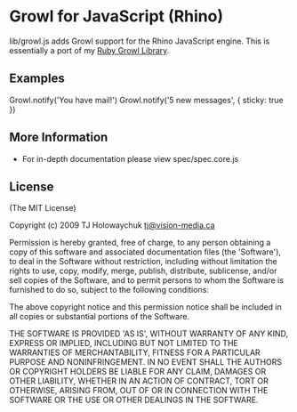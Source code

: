 
# Growl for JavaScript (Rhino)

lib/growl.js adds Growl support for the Rhino JavaScript engine. This is
essentially a port of my [Ruby Growl Library](http://github.com/visionmedia/growl).

## Examples

  Growl.notify('You have mail!')
  Growl.notify('5 new messages', { sticky: true })

## More Information

 * For in-depth documentation please view spec/spec.core.js

## License 

(The MIT License)

Copyright (c) 2009 TJ Holowaychuk <tj@vision-media.ca>

Permission is hereby granted, free of charge, to any person obtaining
a copy of this software and associated documentation files (the
'Software'), to deal in the Software without restriction, including
without limitation the rights to use, copy, modify, merge, publish,
distribute, sublicense, and/or sell copies of the Software, and to
permit persons to whom the Software is furnished to do so, subject to
the following conditions:

The above copyright notice and this permission notice shall be
included in all copies or substantial portions of the Software.

THE SOFTWARE IS PROVIDED 'AS IS', WITHOUT WARRANTY OF ANY KIND,
EXPRESS OR IMPLIED, INCLUDING BUT NOT LIMITED TO THE WARRANTIES OF
MERCHANTABILITY, FITNESS FOR A PARTICULAR PURPOSE AND NONINFRINGEMENT.
IN NO EVENT SHALL THE AUTHORS OR COPYRIGHT HOLDERS BE LIABLE FOR ANY
CLAIM, DAMAGES OR OTHER LIABILITY, WHETHER IN AN ACTION OF CONTRACT,
TORT OR OTHERWISE, ARISING FROM, OUT OF OR IN CONNECTION WITH THE
SOFTWARE OR THE USE OR OTHER DEALINGS IN THE SOFTWARE.